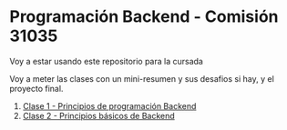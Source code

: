 # Programación Backend - Comisión 31035

Voy a estar usando este repositorio para la cursada

Voy a meter las clases con un mini-resumen y sus desafios si hay, y el proyecto
final.

1. [Clase 1 - Principios de programación Backend](./clases/clase%201%20-%20Principios%20de%20programaci%C3%B3n%20Backend/readme.md)
2. [Clase 2 - Principios básicos de Backend](./clases/clase%202%20-%20Principios%20b%C3%A1sicos%20de%20Javascript/readme.md)
